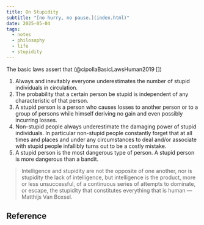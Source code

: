 ```yaml
---
title: On Stupidity
subtitle: "[no hurry, no pause.](index.html)"
date: 2025-05-04
tags:
  - notes
  - philosophy
  - life
  - stupidity
---
```


The basic laws assert that (@cipollaBasicLawsHuman2019 [])

1. Always and inevitably everyone underestimates the number of stupid individuals in circulation.
2. The probability that a certain person be stupid is independent of any characteristic of that person.
3. A stupid person is a person who causes losses to another person or to a group of persons while himself deriving no gain and even possibly incurring losses.
4. Non-stupid people always underestimate the damaging power of stupid individuals. In particular non-stupid people constantly forget that at all times and places and under any circumstances to deal and/or associate with stupid people infallibly turns out to be a costly mistake.
5. A stupid person is the most dangerous type of person. A stupid person is more dangerous than a bandit.

> Intelligence and stupidity are not the opposite of one another, nor is stupidity the lack of intelligence, but intelligence is the product, more or less unsuccessful, of a continuous series of attempts to dominate, or escape, the stupidity that constitutes everything that is human — Matthijs Van Boxsel.

## Reference
